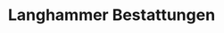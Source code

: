 ---
title: "Langhammer Bestattungen"
url: /winterbach/langhammer-bestattungen/
shop: Bestattungen
---